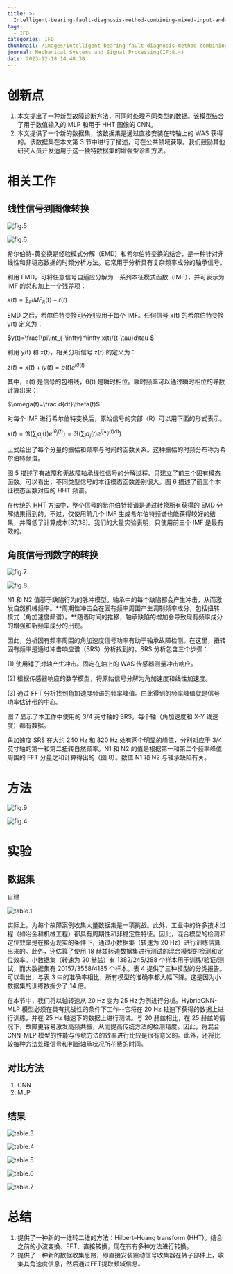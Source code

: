 ```yaml
---
title: >-
  Intelligent-bearing-fault-diagnosis-method-combining-mixed-input-and-hybrid-CNN-MLP-model
tags:
  - IFD
categories: IFD
thumbnail: /images/Intelligent-bearing-fault-diagnosis-method-combining-mixed-input-and-hybrid-CNN-MLP-model/fig.9.png
journal: Mechanical Systems and Signal Processing(IF:8.4)
date: 2023-12-18 14:48:30
---
```


# 创新点

1. 本文提出了一种新型故障诊断方法，可同时处理不同类型的数据。该模型结合了用于数值输入的 MLP 和用于 HHT 图像的 CNN。
2. 本文提供了一个新的数据集，该数据集是通过直接安装在转轴上的 WAS 获得的。该数据集在本文第 3 节中进行了描述，可在公共领域获取。我们鼓励其他研究人员开发适用于这一独特数据集的增强型诊断方法。



# 相关工作

## 线性信号到图像转换

![fig.5](/images/Intelligent-bearing-fault-diagnosis-method-combining-mixed-input-and-hybrid-CNN-MLP-model/fig.5.png)



![fig.6](/images/Intelligent-bearing-fault-diagnosis-method-combining-mixed-input-and-hybrid-CNN-MLP-model/fig.6.png)



希尔伯特-黄变换是经验模式分解（EMD）和希尔伯特变换的结合，是一种针对非线性和非稳态数据的时频分析方法。它常用于分析具有复杂频率成分的轴承信号。

利用 EMD，可将任意信号自适应分解为一系列本征模式函数（IMF），并可表示为 IMF 的总和加上一个残差项：

$x(t)=\sum_kIMF_k(t)+r(t)$

EMD 之后，希尔伯特变换可分别应用于每个 IMF。任何信号 x(t) 的希尔伯特变换 y(t) 定义为：

$y(t)=\frac1\pi\int_{-\infty}^\infty x(t)/(t-\tau)d\tau $

利用 y(t) 和 x(t)，相关分析信号 z(t) 的定义为：

$z(t)=x(t)+iy(t)=a(t)e^{i\theta(t)}$

其中，a(t) 是信号的包络线，θ(t) 是瞬时相位。瞬时频率可以通过瞬时相位的导数计算出来：

$\omega(t)=\frac d{dt}\theta(t)$

对每个 IMF 进行希尔伯特变换后，原始信号的实部（R）可以用下面的形式表示。

$x(t)=\Re\left(\sum_ja_j(t)e^{i\theta_j(t)}\right)=\Re\left(\sum_ja_j(t)e^{i\int\omega_j(t)dt}\right)$

上式给出了每个分量的振幅和频率与时间的函数关系。这种振幅的时频分布称为希尔伯特频谱。



图 5 描述了有故障和无故障轴承线性信号的分解过程。只建立了前三个固有模态函数。可以看出，不同类型信号的本征模态函数差别很大。图 6 描述了前三个本征模态函数对应的 HHT 频谱。



在传统的 HHT 方法中，整个信号的希尔伯特频谱是通过转换所有获得的 EMD 分解结果得到的。不过，仅使用前几个 IMF 生成希尔伯特频谱也能获得较好的结果，并降低了计算成本[37,38]。我们的大量实验表明，只使用前三个 IMF 是最有效的。



## 角度信号到数字的转换

![fig.7](/images/Intelligent-bearing-fault-diagnosis-method-combining-mixed-input-and-hybrid-CNN-MLP-model/fig.7.png)



![fig.8](/images/Intelligent-bearing-fault-diagnosis-method-combining-mixed-input-and-hybrid-CNN-MLP-model/fig.8.png)



N1 和 N2 值基于缺陷行为的脉冲模型。轴承中的每个缺陷都会产生冲击，从而激发自然机械频率。**周期性冲击会在固有频率周围产生调制频率成分，包括扭转模式（角加速度频谱）。**随着时间的推移，轴承缺陷的增加会导致现有频率成分的增强和新频率成分的出现。



因此，分析固有频率周围的角加速度信号功率有助于轴承故障检测。在这里，扭转固有频率是通过冲击响应谱（SRS）分析找到的。SRS 分析包含三个步骤：

(1) 使用锤子对轴产生冲击。固定在轴上的 WAS 传感器测量冲击响应。

(2) 根据传感器响应的数学模型，将原始信号分解为角加速度和线性加速度。

(3) 通过 FFT 分析找到角加速度频谱的频率峰值。由此得到的频率峰值就是信号功率估计带的中心。



图 7 显示了本工作中使用的 3/4 英寸轴的 SRS，每个轴（角加速度和 X-Y 线速度）都有数据。



角加速度 SRS 在大约 240 Hz 和 820 Hz 处有两个明显的峰值，分别对应于 3/4 英寸轴的第一和第二扭转自然频率。N1 和 N2 的值是根据第一和第二个频率峰值周围的 FFT 分量之和计算得出的（图 8）。数值 N1 和 N2 与轴承缺陷有关。



# 方法

![fig.9](/images/Intelligent-bearing-fault-diagnosis-method-combining-mixed-input-and-hybrid-CNN-MLP-model/fig.9.png)

![fig.4](/images/Intelligent-bearing-fault-diagnosis-method-combining-mixed-input-and-hybrid-CNN-MLP-model/fig.4.png)



# 实验

## 数据集

自建

![table.1](/images/Intelligent-bearing-fault-diagnosis-method-combining-mixed-input-and-hybrid-CNN-MLP-model/table.1.png)



实际上，为每个故障案例收集大量数据集是一项挑战。此外，工业中的许多技术过程（如冶金和机械工程）都具有周期性和非稳定性特征。因此，混合模型的检测和定位效率是在接近现实的条件下，通过小数据集（转速为 20 Hz）进行训练估算出来的。此外，还估算了使用 18 赫兹转速数据集进行测试的混合模型的检测和定位效率。小数据集（转速为 20 赫兹）有 1382/245/288 个样本用于训练/验证/测试，而大数据集有 20157/3558/4185 个样本。表 4 提供了三种模型的分类报告。可以看出，与表 3 中的准确率相比，所有模型的准确率都大幅下降。这是因为小数据集的训练数据少了 14 倍。



在本节中，我们将以轴转速从 20 Hz 变为 25 Hz 为例进行分析。HybridCNN-MLP 模型必须在具有挑战性的条件下工作--它将在 20 Hz 轴速下获得的数据上进行训练，并在 25 Hz 轴速下的数据上进行测试。与 20 赫兹相比，在 25 赫兹的情况下，故障更容易激发高频共振，从而提高传统方法的检测精度。因此，将混合 CNN-MLP 模型的性能与传统方法的效率进行比较是很有意义的。此外，还将比较每种方法处理信号和判断轴承状况所花费的时间。



## 对比方法

1. CNN
2. MLP

## 结果

![table.3](/images/Intelligent-bearing-fault-diagnosis-method-combining-mixed-input-and-hybrid-CNN-MLP-model/table.3.png)

![table.4](/images/Intelligent-bearing-fault-diagnosis-method-combining-mixed-input-and-hybrid-CNN-MLP-model/table.4.png)

![table.5](/images/Intelligent-bearing-fault-diagnosis-method-combining-mixed-input-and-hybrid-CNN-MLP-model/table.5.png)

![table.6](/images/Intelligent-bearing-fault-diagnosis-method-combining-mixed-input-and-hybrid-CNN-MLP-model/table.6.png)

![table.7](/images/Intelligent-bearing-fault-diagnosis-method-combining-mixed-input-and-hybrid-CNN-MLP-model/table.7.png)



# 总结

1. 提供了一种新的一维转二维的方法：Hilbert–Huang transform (HHT)。结合之前的小波变换、FFT、直接转换，现在有有多种方法进行转换。
2. 提供了一种新的数据收集思路，即直接安装震动信号收集器在转子部件上，收集其角速度信息，然后通过FFT提取频域信息。
